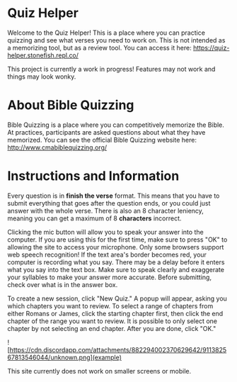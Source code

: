 # Quiz Helper
Welcome to the Quiz Helper! This is a place where you can practice quizzing and see what verses you need to work on. This is not intended as a memorizing tool, but as a review tool. You can access it here: https://quiz-helper.stonefish.repl.co/

This project is currently a work in progress! Features may not work and things may look wonky.

# About Bible Quizzing
Bible Quizzing is a place where you can competitively memorize the Bible. At practices, participants are asked questions about what they have memorized. You can see the official Bible Quizzing website here: http://www.cmabiblequizzing.org/ 

# Instructions and Information
Every question is in **finish the verse** format. This means that you have to submit everything that goes after the question ends, or you could just answer with the whole verse. There is also an 8 character leniency, meaning you can get a maximum of 8 **characters** incorrect. 

Clicking the mic button will allow you to speak your answer into the computer. If you are using this for the first time, make sure to press "OK" to allowing the site to access your microphone. Only some browsers support web speech recognition! If the text area's border becomes red, your computer is recording what you say. There may be a delay before it enters what you say into the text box. Make sure to speak clearly and exaggerate your syllables to make your answer more accurate. Before submitting, check over what is in the answer box.

To create a new session, click "New Quiz." A popup will appear, asking you which chapters you want to review. To select a range of chapters from either Romans or James, click the starting chapter first, then click the end chapter of the range you want to review. It is possible to only select one chapter by not selecting an end chapter. After you are done, click "OK."

![https://cdn.discordapp.com/attachments/882294002370629642/911382567813546044/unknown.png](example)

This site currently does not work on smaller screens or mobile.
